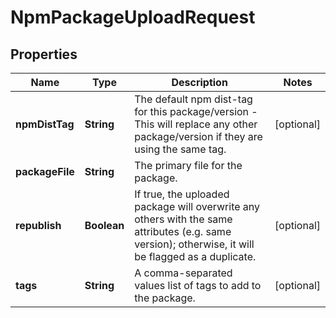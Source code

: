 
# NpmPackageUploadRequest

## Properties
Name | Type | Description | Notes
------------ | ------------- | ------------- | -------------
**npmDistTag** | **String** | The default npm dist-tag for this package/version - This will replace any other package/version if they are using the same tag. |  [optional]
**packageFile** | **String** | The primary file for the package. | 
**republish** | **Boolean** | If true, the uploaded package will overwrite any others with the same attributes (e.g. same version); otherwise, it will be flagged as a duplicate. |  [optional]
**tags** | **String** | A comma-separated values list of tags to add to the package. |  [optional]



